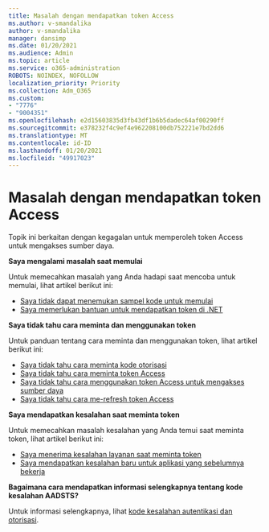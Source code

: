 ```yaml
---
title: Masalah dengan mendapatkan token Access
ms.author: v-smandalika
author: v-smandalika
manager: dansimp
ms.date: 01/20/2021
ms.audience: Admin
ms.topic: article
ms.service: o365-administration
ROBOTS: NOINDEX, NOFOLLOW
localization_priority: Priority
ms.collection: Adm_O365
ms.custom:
- "7776"
- "9004351"
ms.openlocfilehash: e2d15603835d3fb43df1b6b5dadec64af00290ff
ms.sourcegitcommit: e378232f4c9ef4e962208100db752221e7bd2dd6
ms.translationtype: MT
ms.contentlocale: id-ID
ms.lasthandoff: 01/20/2021
ms.locfileid: "49917023"
---
```

# <a name="issues-with-getting-access-tokens"></a>Masalah dengan mendapatkan token Access

Topik ini berkaitan dengan kegagalan untuk memperoleh token Access untuk mengakses sumber daya.

**Saya mengalami masalah saat memulai**

Untuk memecahkan masalah yang Anda hadapi saat mencoba untuk memulai, lihat artikel berikut ini:

- [Saya tidak dapat menemukan sampel kode untuk memulai](https://docs.microsoft.com/azure/active-directory/develop/sample-v2-code) 
- [Saya memerlukan bantuan untuk mendapatkan token di .NET](https://docs.microsoft.com/azure/active-directory/develop/authentication-flows-app-scenarios)

**Saya tidak tahu cara meminta dan menggunakan token**

Untuk panduan tentang cara meminta dan menggunakan token, lihat artikel berikut ini:

- [Saya tidak tahu cara meminta kode otorisasi](https://docs.microsoft.com/azure/active-directory/develop/v2-oauth2-auth-code-flow#request-an-authorization-code) 
- [Saya tidak tahu cara meminta token Access](https://docs.microsoft.com/azure/active-directory/develop/v2-oauth2-auth-code-flow#use-the-authorization-code-to-request-an-access-token) 
- [Saya tidak tahu cara menggunakan token Access untuk mengakses sumber daya](https://docs.microsoft.com/azure/active-directory/develop/v2-oauth2-auth-code-flow#use-the-access-token-to-access-the-resource) 
- [Saya tidak tahu cara me-refresh token Access](https://docs.microsoft.com/azure/active-directory/develop/v2-oauth2-auth-code-flow#refreshing-the-access-tokens)

**Saya mendapatkan kesalahan saat meminta token**

Untuk memecahkan masalah kesalahan yang Anda temui saat meminta token, lihat artikel berikut ini:

- [Saya menerima kesalahan layanan saat meminta token](https://docs.microsoft.com/azure/active-directory/develop/reference-aadsts-error-codes) 
- [Saya mendapatkan kesalahan baru untuk aplikasi yang sebelumnya bekerja](https://docs.microsoft.com/azure/active-directory/develop/reference-breaking-changes)

**Bagaimana cara mendapatkan informasi selengkapnya tentang kode kesalahan AADSTS?**

Untuk informasi selengkapnya, lihat [kode kesalahan autentikasi dan otorisasi](https://docs.microsoft.com/azure/active-directory/develop/reference-aadsts-error-codes).





